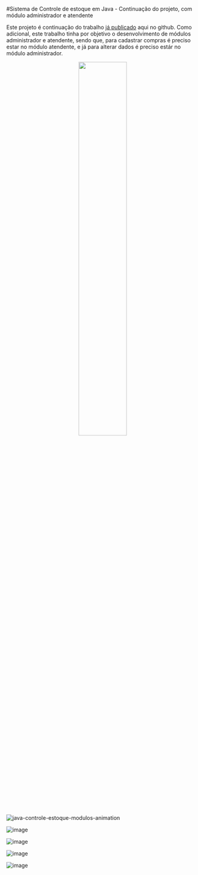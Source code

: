 #Sistema de Controle de estoque em Java - Continuação do projeto, com módulo administrador e atendente

Este projeto é continuação do trabalho [já publicado](https://github.com/brunocmnz/java-sistema-de-controle-estoque) aqui no github. Como adicional, este trabalho tinha por objetivo o desenvolvimento de módulos administrador e atendente, sendo que, para cadastrar compras é preciso estar no módulo atendente, e já para alterar dados é preciso estár no módulo administrador.

<div align="center">
  <img width="50%" src="/animation/java-controle-estoque-modulos-animation.gif">
</div>

![java-controle-estoque-modulos-animation](https://github.com/brunocmnz/java-controle-de-estoque-menus/assets/117315412/bdd9ab78-677e-4026-8a51-0d8fdf9e6971)


![image](https://github.com/brunocmnz/java-controle-de-estoque-menus/assets/117315412/8745e71c-cc66-4dd2-96f1-00bbb0a4a061)

![image](https://github.com/brunocmnz/java-controle-de-estoque-menus/assets/117315412/05963e69-3685-4520-8ee7-691143230656)

![image](https://github.com/brunocmnz/java-controle-de-estoque-menus/assets/117315412/601064ba-f2ca-4a9f-a3c1-97ebdfa67f73)

![image](https://github.com/brunocmnz/java-controle-de-estoque-menus/assets/117315412/dee10be6-8c40-4e2b-95f3-9dac609e7893)




